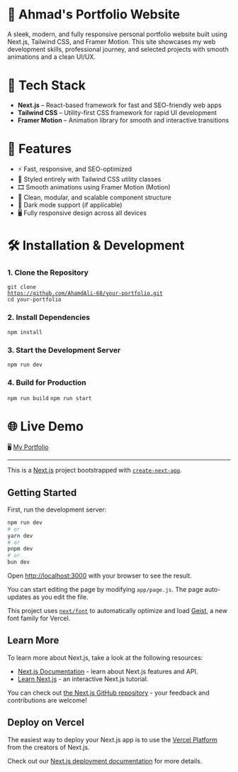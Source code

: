 <h1>💼 Ahmad's Portfolio Website</h1>

<p>A sleek, modern, and fully responsive personal portfolio website built using Next.js, Tailwind CSS, and Framer Motion. This site showcases my web development skills, professional journey, and selected projects with smooth animations and a clean UI/UX.</p>

<h1>🚀 Tech Stack</h1>

<ul>
  <li><strong>Next.js</strong> – React-based framework for fast and SEO-friendly web apps</li>
  <li><strong>Tailwind CSS</strong> – Utility-first CSS framework for rapid UI development</li>
  <li><strong>Framer Motion</strong> – Animation library for smooth and interactive transitions</li>
</ul>

<h1>🎯 Features</h1>

<ul>
  <li>⚡ Fast, responsive, and SEO-optimized</li>
  <li>🎨 Styled entirely with Tailwind CSS utility classes</li>
  <li>🎞️ Smooth animations using Framer Motion (Motion)</li>
  <li>🧩 Clean, modular, and scalable component structure</li>
  <li>🌙 Dark mode support (if applicable)</li>
  <li>🖥️ Fully responsive design across all devices</li>
</ul>

<h1>🛠️ Installation & Development</h1>

<h3>1. Clone the Repository</h3>

<code>git clone <a href="https://github.com/AhmadAli-68/My-Portfolio/" target="_blank">https://github.com/AhamdAli-68/your-portfolio.git</a></code>
<br>
<code>cd your-portfolio</code>

<h3>2. Install Dependencies</h3>

<code>npm install</code>

<h3>3. Start the Development Server</h3>

<code>npm run dev</code>

<h3>4. Build for Production</h3>

<code>npm run build</code>
<code>npm run start</code>

<h1>🌐 Live Demo</h1>

🖥️ <a href="https://dev-ahmad-ali.vercel.app/" target="_blank">My Portfolio</a>

<hr>

This is a [Next.js](https://nextjs.org) project bootstrapped with [`create-next-app`](https://github.com/vercel/next.js/tree/canary/packages/create-next-app).

## Getting Started

First, run the development server:

```bash
npm run dev
# or
yarn dev
# or
pnpm dev
# or
bun dev
```

Open [http://localhost:3000](http://localhost:3000) with your browser to see the result.

You can start editing the page by modifying `app/page.js`. The page auto-updates as you edit the file.

This project uses [`next/font`](https://nextjs.org/docs/app/building-your-application/optimizing/fonts) to automatically optimize and load [Geist](https://vercel.com/font), a new font family for Vercel.

## Learn More

To learn more about Next.js, take a look at the following resources:

- [Next.js Documentation](https://nextjs.org/docs) - learn about Next.js features and API.
- [Learn Next.js](https://nextjs.org/learn) - an interactive Next.js tutorial.

You can check out [the Next.js GitHub repository](https://github.com/vercel/next.js) - your feedback and contributions are welcome!

## Deploy on Vercel

The easiest way to deploy your Next.js app is to use the [Vercel Platform](https://vercel.com/new?utm_medium=default-template&filter=next.js&utm_source=create-next-app&utm_campaign=create-next-app-readme) from the creators of Next.js.

Check out our [Next.js deployment documentation](https://nextjs.org/docs/app/building-your-application/deploying) for more details.
